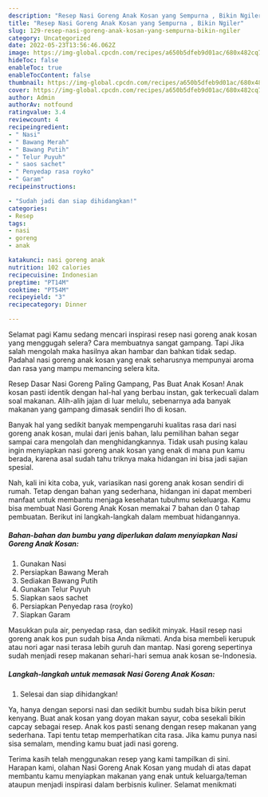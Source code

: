 ```yaml
---
description: "Resep Nasi Goreng Anak Kosan yang Sempurna , Bikin Ngiler"
title: "Resep Nasi Goreng Anak Kosan yang Sempurna , Bikin Ngiler"
slug: 129-resep-nasi-goreng-anak-kosan-yang-sempurna-bikin-ngiler
category: Uncategorized
date: 2022-05-23T13:56:46.062Z
image: https://img-global.cpcdn.com/recipes/a650b5dfeb9d01ac/680x482cq70/nasi-goreng-anak-kosan-foto-resep-utama.jpg
hideToc: false
enableToc: true
enableTocContent: false
thumbnail: https://img-global.cpcdn.com/recipes/a650b5dfeb9d01ac/680x482cq70/nasi-goreng-anak-kosan-foto-resep-utama.jpg
cover: https://img-global.cpcdn.com/recipes/a650b5dfeb9d01ac/680x482cq70/nasi-goreng-anak-kosan-foto-resep-utama.jpg
author: Admin
authorAv: notfound
ratingvalue: 3.4
reviewcount: 4
recipeingredient:
- " Nasi"
- " Bawang Merah"
- " Bawang Putih"
- " Telur Puyuh"
- " saos sachet"
- " Penyedap rasa royko"
- " Garam"
recipeinstructions:

- "Sudah jadi dan siap dihidangkan!"
categories:
- Resep
tags:
- nasi
- goreng
- anak

katakunci: nasi goreng anak 
nutrition: 102 calories
recipecuisine: Indonesian
preptime: "PT14M"
cooktime: "PT54M"
recipeyield: "3"
recipecategory: Dinner

---
```



Selamat pagi Kamu sedang mencari inspirasi resep nasi goreng anak kosan yang menggugah selera? Cara membuatnya sangat gampang. Tapi Jika salah mengolah maka hasilnya akan hambar dan bahkan tidak sedap. Padahal nasi goreng anak kosan yang enak seharusnya mempunyai aroma dan rasa yang mampu memancing selera kita.


Resep Dasar Nasi Goreng Paling Gampang, Pas Buat Anak Kosan! Anak kosan pasti identik dengan hal-hal yang berbau instan, gak terkecuali dalam soal makanan. Alih-alih jajan di luar melulu, sebenarnya ada banyak makanan yang gampang dimasak sendiri lho di kosan.

Banyak hal yang sedikit banyak mempengaruhi kualitas rasa dari nasi goreng anak kosan, mulai dari jenis bahan, lalu pemilihan bahan segar sampai cara mengolah dan menghidangkannya. Tidak usah pusing kalau ingin menyiapkan nasi goreng anak kosan yang enak di mana pun kamu berada, karena asal sudah tahu triknya maka hidangan ini bisa jadi sajian spesial.


Nah, kali ini kita coba, yuk, variasikan nasi goreng anak kosan sendiri di rumah. Tetap dengan bahan yang sederhana, hidangan ini dapat memberi manfaat untuk membantu menjaga kesehatan tubuhmu sekeluarga. Kamu bisa membuat Nasi Goreng Anak Kosan memakai 7 bahan dan 0 tahap pembuatan. Berikut ini langkah-langkah dalam membuat hidangannya.

<!--inarticleads1-->

##### Bahan-bahan dan bumbu yang diperlukan dalam menyiapkan Nasi Goreng Anak Kosan:

1. Gunakan  Nasi
1. Persiapkan  Bawang Merah
1. Sediakan  Bawang Putih
1. Gunakan  Telur Puyuh
1. Siapkan  saos sachet
1. Persiapkan  Penyedap rasa (royko)
1. Siapkan  Garam


Masukkan pula air, penyedap rasa, dan sedikit minyak. Hasil resep nasi goreng anak kos pun sudah bisa Anda nikmati. Anda bisa membeli kerupuk atau nori agar nasi terasa lebih guruh dan mantap. Nasi goreng sepertinya sudah menjadi resep makanan sehari-hari semua anak kosan se-Indonesia. 

<!--inarticleads2-->

##### Langkah-langkah untuk memasak Nasi Goreng Anak Kosan:


1. Selesai dan siap dihidangkan!

Ya, hanya dengan seporsi nasi dan sedikit bumbu sudah bisa bikin perut kenyang. Buat anak kosan yang doyan makan sayur, coba sesekali bikin capcay sebagai resep. Anak kos pasti senang dengan resep makanan yang sederhana. Tapi tentu tetap memperhatikan cita rasa. Jika kamu punya nasi sisa semalam, mending kamu buat jadi nasi goreng. 

Terima kasih telah menggunakan resep yang kami tampilkan di sini. Harapan kami, olahan Nasi Goreng Anak Kosan yang mudah di atas dapat membantu kamu menyiapkan makanan yang enak untuk keluarga/teman ataupun menjadi inspirasi dalam berbisnis kuliner. Selamat menikmati
